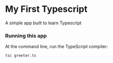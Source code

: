 # My First Typescript

A simple app built to learn Typescript

### Running this app

At the command line, run the TypeScript compiler:

```
tsc greeter.ts
```
